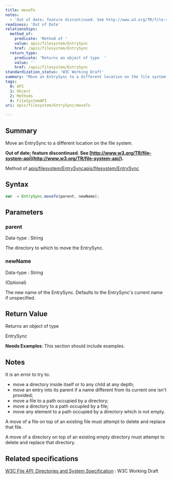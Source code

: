 ```yaml
---
title: moveTo
notes:
  - 'Out of date; feature discontinued. See http://www.w3.org/TR/file-system-api/.'
readiness: 'Out of Date'
relationships:
  method_of:
    predicate: 'Method of '
    value: apis/filesystem/EntrySync
    href: /apis/filesystem/EntrySync
  return_type:
    predicate: 'Returns an object of type  '
    value: ''
    href: /apis/filesystem/EntrySync
standardization_status: 'W3C Working Draft'
summary: "Move an EntrySync to a different location on the file system.\n"
tags:
  0: API
  1: Object
  2: Methods
  4: FileSystemAPI
uri: apis/filesystem/EntrySync/moveTo

---
```

## <span>Summary</span>

Move an EntrySync to a different location on the file system.

**Out of date; feature discontinued. See [http://www.w3.org/TR/file-system-api](http://www.w3.org/TR/file-system-api/).**

Method of [apis/filesystem/EntrySync](/apis/filesystem/EntrySync)[apis/filesystem/EntrySync](/apis/filesystem/EntrySync)

## <span>Syntax</span>

``` js
var  = EntrySync.moveTo(parent, newName);
```

## <span>Parameters</span>

### <span>parent</span>

 Data-type
:   String

 The directory to which to move the EntrySync.

### <span>newName</span>

 Data-type
:   String

(Optional)

The new name of the EntrySync. Defaults to the EntrySync's current name if unspecified.

## <span>Return Value</span>

Returns an object of type<span></span>

EntrySync

**Needs Examples**: This section should include examples.

## <span>Notes</span>

It is an error to try to:

-   move a directory inside itself or to any child at any depth;
-   move an entry into its parent if a name different from its current one isn't provided;
-   move a file to a path occupied by a directory;
-   move a directory to a path occupied by a file;
-   move any element to a path occupied by a directory which is not empty.

A move of a file on top of an existing file must attempt to delete and replace that file.

A move of a directory on top of an existing empty directory must attempt to delete and replace that directory.

## <span>Related specifications</span>

[W3C File API: Directories and System Specification](http://dev.w3.org/2009/dap/file-system/pub/FileSystem/)
:   W3C Working Draft
